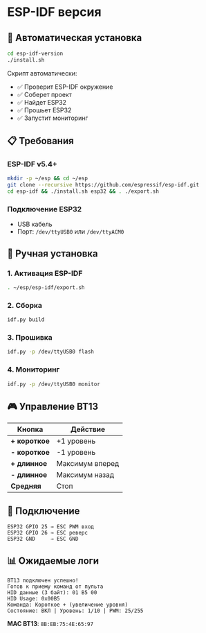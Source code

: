 # ESP-IDF версия

## 🚀 Автоматическая установка

```bash
cd esp-idf-version
./install.sh
```

Скрипт автоматически:
- ✅ Проверит ESP-IDF окружение
- ✅ Соберет проект
- ✅ Найдет ESP32
- ✅ Прошьет ESP32
- ✅ Запустит мониторинг

## 📋 Требования

### ESP-IDF v5.4+
```bash
mkdir -p ~/esp && cd ~/esp
git clone --recursive https://github.com/espressif/esp-idf.git
cd esp-idf && ./install.sh esp32 && . ./export.sh
```

### Подключение ESP32
- USB кабель
- Порт: `/dev/ttyUSB0` или `/dev/ttyACM0`

## 🔧 Ручная установка

### 1. Активация ESP-IDF
```bash
. ~/esp/esp-idf/export.sh
```

### 2. Сборка
```bash
idf.py build
```

### 3. Прошивка
```bash
idf.py -p /dev/ttyUSB0 flash
```

### 4. Мониторинг
```bash
idf.py -p /dev/ttyUSB0 monitor
```

## 🎮 Управление BT13

| Кнопка | Действие |
|--------|----------|
| **+ короткое** | +1 уровень |
| **- короткое** | -1 уровень |
| **+ длинное** | Максимум вперед |
| **- длинное** | Максимум назад |
| **Средняя** | Стоп |

## 🔌 Подключение

```
ESP32 GPIO 25 → ESC PWM вход
ESP32 GPIO 26 → ESC реверс
ESP32 GND     → ESC GND
```

## 📊 Ожидаемые логи

```
BT13 подключен успешно!
Готов к приему команд от пульта
HID данные (3 байт): 01 B5 00
HID Usage: 0x00B5
Команда: Короткое + (увеличение уровня)
Состояние: ВКЛ | Уровень: 1/10 | PWM: 25/255
```

**MAC BT13**: `8B:EB:75:4E:65:97`
